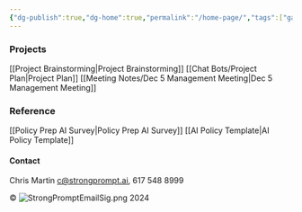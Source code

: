 ```yaml
---
{"dg-publish":true,"dg-home":true,"permalink":"/home-page/","tags":["gardenEntry"],"dgPassFrontmatter":true,"created":"2024-11-18T15:00:48.959-07:00","updated":"2024-12-05T14:34:12.058-07:00"}
---
```


### Projects
[[Project Brainstorming\|Project Brainstorming]]
[[Chat Bots/Project Plan\|Project Plan]]
[[Meeting Notes/Dec 5 Management Meeting\|Dec 5 Management Meeting]]
### Reference
[[Policy Prep AI Survey\|Policy Prep AI Survey]]
[[AI Policy Template\|AI Policy Template]]


<div class="transclusion internal-embed is-loaded"><div class="markdown-embed">



#### Contact
Chris Martin c@strongprompt.ai, 617 548 8999

© ![StrongPromptEmailSig.png](/img/user/StrongPromptEmailSig.png) 2024

</div></div>
